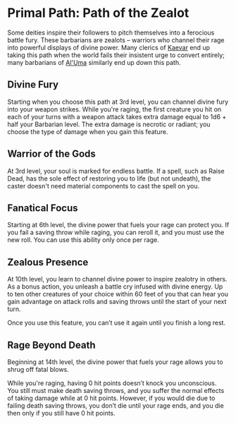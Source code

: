 # Primal Path: Path of the Zealot
Some deities inspire their followers to pitch themselves into a ferocious battle fury. These barbarians are zealots – warriors who channel their rage into powerful displays of divine power. Many clerics of [Kaevar](/Religions/KaevarianChurch.md) end up taking this path when the world fails their insistent urge to convert entirely; many barbarians of [Al'Uma](/Relgions/AlUma.md) similarly end up down this path.

## Divine Fury
Starting when you choose this path at 3rd level, you can channel divine fury into your weapon strikes. While you're raging, the first creature you hit on each of your turns with a weapon attack takes extra damage equal to 1d6 + half your Barbarian level. The extra damage is necrotic or radiant; you choose the type of damage when you gain this feature.

## Warrior of the Gods
At 3rd level, your soul is marked for endless battle. If a spell, such as Raise Dead, has the sole effect of restoring you to life (but not undeath), the caster doesn't need material components to cast the spell on you.

## Fanatical Focus
Starting at 6th level, the divine power that fuels your rage can protect you. If you fail a saving throw while raging, you can reroll it, and you must use the new roll. You can use this ability only once per rage.

## Zealous Presence
At 10th level, you learn to channel divine power to inspire zealotry in others. As a bonus action, you unleash a battle cry infused with divine energy. Up to ten other creatures of your choice within 60 feet of you that can hear you gain advantage on attack rolls and saving throws until the start of your next turn.

Once you use this feature, you can’t use it again until you finish a long rest.

## Rage Beyond Death
Beginning at 14th level, the divine power that fuels your rage allows you to shrug off fatal blows.

While you're raging, having 0 hit points doesn’t knock you unconscious. You still must make death saving throws, and you suffer the normal effects of taking damage while at 0 hit points. However, if you would die due to failing death saving throws, you don’t die until your rage ends, and you die then only if you still have 0 hit points.
